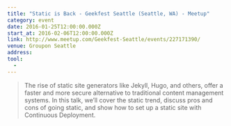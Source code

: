```yaml
---
title: "Static is Back - Geekfest Seattle (Seattle, WA) - Meetup"
category: event
date: 2016-01-25T12:00:00.000Z
start_at: 2016-02-06T12:00:00.000Z
link: http://www.meetup.com/Geekfest-Seattle/events/227171390/
venue: Groupon Seattle
address:
tool:
  -
---
```

> The rise of static site generators like Jekyll, Hugo, and others, offer a faster and more secure alternative to traditional content management systems. In this talk, we’ll cover the static trend, discuss pros and cons of going static, and show how to set up a static site with Continuous Deployment.
